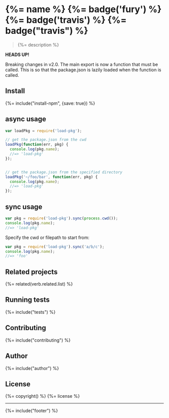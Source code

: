 # {%= name %} {%= badge('fury') %} {%= badge('travis') %} {%= badge("travis") %}

> {%= description %}

**HEADS UP!**

Breaking changes in v2.0. The main export is now a function that must be called. This is so that the package.json is lazily loaded when the function is called.

## Install
{%= include("install-npm", {save: true}) %}

## async usage

```js
var loadPkg = require('load-pkg');

// get the package.json from the cwd
loadPkg(function(err, pkg) {
  console.log(pkg.name);
  //=> 'load-pkg'
});


// get the package.json from the specified directory
loadPkg('~/foo/bar', function(err, pkg) {
  console.log(pkg.name);
  //=> 'load-pkg'
});
```

## sync usage

```js
var pkg = require('load-pkg').sync(process.cwd());
console.log(pkg.name);
//=> 'load-pkg'
```

Specify the cwd or filepath to start from:

```js
var pkg = require('load-pkg').sync('a/b/c');
console.log(pkg.name);
//=> 'foo'
```

## Related projects
{%= related(verb.related.list) %}

## Running tests
{%= include("tests") %}

## Contributing
{%= include("contributing") %}

## Author
{%= include("author") %}

## License
{%= copyright() %}
{%= license %}

***

{%= include("footer") %}
